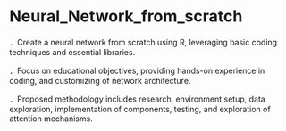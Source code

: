 # Neural_Network_from_scratch
．Create a neural network from scratch using R, leveraging basic coding techniques and essential libraries.

．Focus on educational objectives, providing hands-on experience in coding, and customizing of network architecture.

．Proposed methodology includes research, environment setup, data exploration, implementation of components, testing, and exploration of attention mechanisms.
